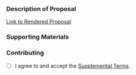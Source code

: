 ### Description of Proposal

<!--
Please put a brief synopsis of the proposal here. A possible structure 
could include:

# Summary 
_of what you're hoping to achieve_

# Problem statement
_explaining why what you are proposing is not currently possible_

# Glossary 
_of terms that readers may not be familiar with._

# Reference Links
_If applicable, of any links to existing implementations or reference 
documents that may be useful _

# Details
_about the proposal, such as why you made certain choices_

# Risks
_that you anticipate (if any)_

# Alternate solutions
_that you have considered (if any), and why you didn't go with them_

# Out of Scope Topics
_that you have left out and why; these may be things you want to handle
separately in the future, for example_

The proposal itself should be in the PR as a markdown file to aid annotation and feedback.
-->

<!--Replace the link here with a link to your own proposal markdown file -->
[Link to Rendered Proposal](https://github.com/PixarAnimationStudios/OpenUSD-proposals/blob/main/README.md)

### Supporting Materials

<!--
Put screenshots or other summary information here
-->

### Contributing

<!--
Please review the  [Contributing](https://graphics.pixar.com/usd/release/contributing_to_usd.html) page in the
documentation for the Supplemental Terms that apply to this repository.
Place an X in the box when you have reviewed and agree to the Supplemental Terms.
-->
- [ ] I agree to and accept the [Supplemental Terms](https://graphics.pixar.com/usd/release/contributing_supplemental.html).
